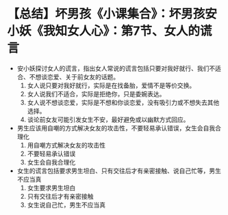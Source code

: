 # 【总结】坏男孩《小课集合》：坏男孩安小妖《我知女人心》：第7节、女人的谎言

-   安小妖探讨女人的谎言，指出女人常说的谎言包括只要对我好就行、我们不适合、不想谈恋爱、关于前女友的话题。
    1.  女人说只要对我好就行，实际是在找备胎，爱情不是等价交换。
    2.  女人说我们不适合，实际是拒绝你，只是委婉表达。
    3.  女人说不想谈恋爱，实际是不想和你谈恋爱，没有吸引力或不想失去其他选择。
    4.  谈论前女友可能引发女生不安，最好避免或以幽默方式回应。
-   男生应该用自嘲的方式解决女友的攻击性，不要轻易承认错误，女生会自我合理化
    1.  用自嘲方式解决女友的攻击性
    2.  不要轻易承认错误
    3.  女生会自我合理化
-   女生的谎言包括要求男生坦白、只有交往后才有亲密接触、说自己忙等，男生不应当真
    1.  女生要求男生坦白
    2.  只有交往后才有亲密接触
    3.  女生说自己忙，男生不应当真